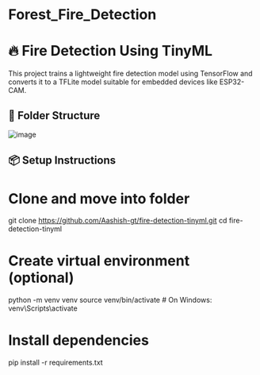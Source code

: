 # Forest_Fire_Detection
# 🔥 Fire Detection Using TinyML

This project trains a lightweight fire detection model using TensorFlow and converts it to a TFLite model suitable for embedded devices like ESP32-CAM.

## 📁 Folder Structure

![image](https://github.com/user-attachments/assets/d58c7513-7a67-4fb4-953c-32788c47e5e7)



## 📦 Setup Instructions

# Clone and move into folder
git clone https://github.com/Aashish-gt/fire-detection-tinyml.git
cd fire-detection-tinyml

# Create virtual environment (optional)
python -m venv venv
source venv/bin/activate  # On Windows: venv\Scripts\activate

# Install dependencies
pip install -r requirements.txt
